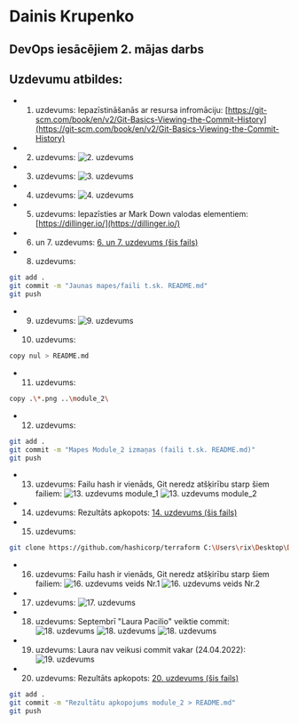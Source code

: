 # Dainis Krupenko
## DevOps iesācējiem 2. mājas darbs



## Uzdevumu atbildes:
- 1. uzdevums: 
Iepazīstināšanās ar resursa infromāciju: [https://git-scm.com/book/en/v2/Git-Basics-Viewing-the-Commit-History](https://git-scm.com/book/en/v2/Git-Basics-Viewing-the-Commit-History)

- 2. uzdevums: 
![2. uzdevums](./02.png?raw=true "2. uzdevums")

- 3. uzdevums: 
![3. uzdevums](./03.png?raw=true "3. uzdevums")

- 4. uzdevums: 
![4. uzdevums](./04.png?raw=true "4. uzdevums")

- 5. uzdevums: Iepazīsties ar Mark Down valodas elementiem: [https://dillinger.io/](https://dillinger.io/)

- 6. un 7. uzdevums: 
[6. un 7. uzdevums (šis fails)](./README.md "6. un 7. uzdevums")

- 8. uzdevums: 
```sh
git add . 
git commit -m "Jaunas mapes/faili t.sk. README.md"
git push
```

- 9. uzdevums: 
![9. uzdevums](./09.png?raw=true "9. uzdevums")

- 10. uzdevums: 
```sh
copy nul > README.md
```

- 11. uzdevums: 
```sh
copy .\*.png ..\module_2\
```

- 12. uzdevums: 
```sh
git add . 
git commit -m "Mapes Module_2 izmaņas (faili t.sk. README.md)"
git push
```

- 13. uzdevums: 
Failu hash ir vienāds, Git neredz atšķirību starp šiem failiem:
![13. uzdevums module_1](./13_1.png?raw=true "13. uzdevums module_1")
![13. uzdevums module_2](./13_2.png?raw=true "13. uzdevums module_2")

- 14. uzdevums: 
Rezultāts apkopots: [14. uzdevums (šis fails)](./README.md "14. uzdevums")

- 15. uzdevums: 
```sh
git clone https://github.com/hashicorp/terraform C:\Users\rix\Desktop\DevOps\git_repos\terraform\
```

- 16. uzdevums: 
Failu hash ir vienāds, Git neredz atšķirību starp šiem failiem:
![16. uzdevums veids Nr.1](./16_1.png?raw=true "16. uzdevums veids Nr.1")
![16. uzdevums veids Nr.2](./16_2.png?raw=true "16. uzdevums veids Nr.2")

- 17. uzdevums: 
![17. uzdevums](./17.png?raw=true "17. uzdevums")

- 18. uzdevums: 
Septembrī "Laura Pacilio" veiktie commit:
![18. uzdevums](./18_1.png?raw=true "18. uzdevums")
![18. uzdevums](./18_2.png?raw=true "18. uzdevums")
![18. uzdevums](./18_3.png?raw=true "18. uzdevums")

- 19. uzdevums: 
Laura nav veikusi commit vakar (24.04.2022):
![19. uzdevums](./19.png?raw=true "19. uzdevums")

- 20. uzdevums: 
Rezultāts apkopots: [20. uzdevums (šis fails)](./README.md "20. uzdevums")

```sh
git add .
git commit -m "Rezultātu apkopojums module_2 > README.md"
git push
```
